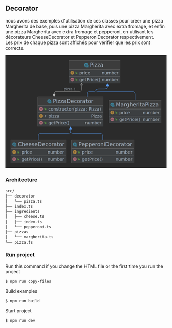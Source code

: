 ## Decorator

nous avons des exemples d'utilisation de ces classes pour créer une pizza Margherita de base, puis une pizza Margherita avec extra fromage, et enfin une pizza Margherita avec extra fromage et pepperoni, en utilisant les décorateurs CheeseDecorator et PepperoniDecorator respectivement.\
Les prix de chaque pizza sont affichés pour vérifier que les prix sont corrects.

![](./assets/architecture.png)

### Architecture
```
src/
├── decorator
│   └── pizza.ts
├── index.ts
├── ingredients
│   ├── cheese.ts
│   ├── index.ts
│   └── pepperoni.ts
├── pizzas
│   └── margherita.ts
└── pizza.ts

```

### Run project

Run this command if you change the HTML file or the first time you run the project
```
$ npm run copy-files
```

Build examples
```
$ npm run build
```

Start project
```
$ npm run dev
```